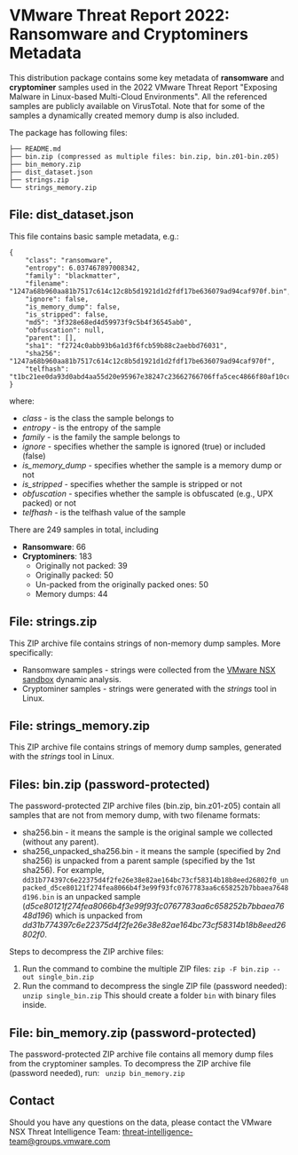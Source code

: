 # VMware Threat Report 2022: Ransomware and Cryptominers Metadata

This distribution package contains some key metadata of **ransomware** and **cryptominer** samples used in the 2022 VMware Threat Report "Exposing Malware in Linux-based Multi-Cloud Environments". 
All the referenced samples are publicly available on VirusTotal. 
Note that for some of the samples a dynamically created memory dump is also included.

The package has following files:

```
├── README.md
├── bin.zip (compressed as multiple files: bin.zip, bin.z01-bin.z05)
├── bin_memory.zip
├── dist_dataset.json
├── strings.zip
└── strings_memory.zip
```

## File: dist_dataset.json
This file contains basic sample metadata, e.g.:
```
{
    "class": "ransomware",
    "entropy": 6.037467897008342,
    "family": "blackmatter",
    "filename": "1247a68b960aa81b7517c614c12c8b5d1921d1d2fdf17be636079ad94caf970f.bin",
    "ignore": false,
    "is_memory_dump": false,
    "is_stripped": false,
    "md5": "3f328e68ed4d59973f9c5b4f36545ab0",
    "obfuscation": null,
    "parent": [],
    "sha1": "f2724c0abb93b6a1d3f6fcb59b88c2aebbd76031",
    "sha256": "1247a68b960aa81b7517c614c12c8b5d1921d1d2fdf17be636079ad94caf970f",
    "telfhash": "t1bc21ee0da93d0abd4aa55d20e95967e38247c23662766706ffa5cec4866f80af10cc0f"
}
```
where:
* _class_ - is the class the sample belongs to
* _entropy_ - is the entropy of the sample
* _family_ - is the family the sample belongs to
* _ignore_ - specifies whether the sample is ignored (true) or included (false)
* _is_memory_dump_ - specifies whether the sample is a memory dump or not
* _is_stripped_ - specifies whether the sample is stripped or not
* _obfuscation_ - specifies whether the sample is obfuscated (e.g., UPX packed) or not
* _telfhash_ - is the telfhash value of the sample

There are 249 samples in total, including
* **Ransomware**: 66
* **Cryptominers**: 183
    * Originally not packed: 39
    * Originally packed: 50
    * Un-packed from the originally packed ones: 50
    * Memory dumps: 44

## File: strings.zip
This ZIP archive file contains strings of non-memory dump samples. More specifically:
* Ransomware samples - strings were collected from the [VMware NSX sandbox](https://www.vmware.com/products/nsx-sandbox.html) dynamic analysis.
* Cryptominer samples - strings were generated with the _strings_ tool in Linux.

## File: strings_memory.zip
This ZIP archive file contains strings of memory dump samples, generated with the _strings_ tool in Linux.

## Files: bin.zip (**password-protected**)
The password-protected ZIP archive files (bin.zip, bin.z01-z05) contain all samples that are not from memory dump, with two filename formats:
* sha256.bin - it means the sample is the original sample we collected (without any parent).
* sha256_unpacked_sha256.bin - it means the sample (specified by 2nd sha256) is unpacked from a parent sample (specified by the 1st sha256). For example, ```dd31b774397c6e22375d4f2fe26e38e82ae164bc73cf58314b18b8eed26802f0_unpacked_d5ce80121f274fea8066b4f3e99f93fc0767783aa6c658252b7bbaea7648d196.bin``` is an unpacked sample (_d5ce80121f274fea8066b4f3e99f93fc0767783aa6c658252b7bbaea7648d196_) which is unpacked from _dd31b774397c6e22375d4f2fe26e38e82ae164bc73cf58314b18b8eed26802f0_.

Steps to decompress the ZIP archive files:
1. Run the command to combine the multiple ZIP files: ```zip -F bin.zip --out single_bin.zip```
2. Run the command to decompress the single ZIP file (password needed): ``` unzip single_bin.zip```
This should create a folder ```bin``` with binary files inside.

## File: bin_memory.zip (**password-protected**)
The password-protected ZIP archive file contains all memory dump files from the cryptominer samples.
To decompress the ZIP archive file (password needed), run: ``` unzip bin_memory.zip```

## Contact
Should you have any questions on the data, please contact the VMware NSX Threat Intelligence Team: [threat-intelligence-team@groups.vmware.com](threat-intelligence-team@groups.vmware.com)
